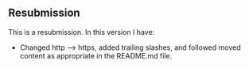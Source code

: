 ## Resubmission
This is a resubmission. In this version I have:

* Changed http --> https, added trailing slashes, and followed moved content as appropriate in the README.md file. 

